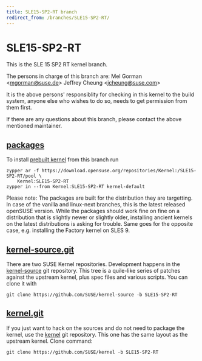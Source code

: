 ```yaml
---
title: SLE15-SP2-RT branch
redirect_from: /branches/SLE15-SP2-RT/
---
```

# SLE15-SP2-RT
This is the SLE 15 SP2 RT kernel branch.

The persons in charge of this branch are:
Mel Gorman <[mgorman@suse.de](mailto:mgorman@suse.de?subject=SLE15-SP2-RT%20branch)>
Jeffrey Cheung <[jcheung@suse.com](mailto:jcheung@suse.com?subject=SLE15-SP2-RT%20branch)>

It is the above persons' responsiblity for checking in this kernel to
the build system, anyone else who wishes to do so, needs to get
permission from them first.

If there are any questions about this branch, please contact the above
mentioned maintainer.


## [packages](https://download.opensuse.org/repositories/Kernel:/SLE15-SP2-RT)
To install
[prebuilt kernel](https://download.opensuse.org/repositories/Kernel:/SLE15-SP2-RT)
from this branch run

```
zypper ar -f https://download.opensuse.org/repositories/Kernel:/SLE15-SP2-RT/pool \
    Kernel:SLE15-SP2-RT
zypper in --from Kernel:SLE15-SP2-RT kernel-default
```

Please note: The packages are built for the distribution they are
targetting. In case of the vanilla and linux-next branches, this is the
latest released openSUSE version. While the packages should work fine on
fine on a distribution that is slightly newer or slightly older,
installing ancient kernels on the latest distributions is asking for
trouble. Same goes for the opposite case, e.g. installing the Factory
kernel on SLES 9.

## [kernel-source.git](https://github.com/SUSE/kernel-source/tree/SLE15-SP2-RT)
There are two SUSE Kernel repositories. Development happens in the
[kernel-source](https://github.com/SUSE/kernel-source/tree/SLE15-SP2-RT)
git repository. This tree is a quile-like series of patches against the
upstream kernel, plus spec files and various scripts. You can clone it
with

```
git clone https://github.com/SUSE/kernel-source -b SLE15-SP2-RT
```

## [kernel.git](https://github.com/SUSE/kernel/tree/SLE15-SP2-RT)
If you just want to hack on the sources and do not need to package the
kernel, use the [kernel](https://github.com/SUSE/kernel/tree/SLE15-SP2-RT)
git repository. This one has the same layout as the upstream kernel. Clone
command:

```
git clone https://github.com/SUSE/kernel -b SLE15-SP2-RT
```


